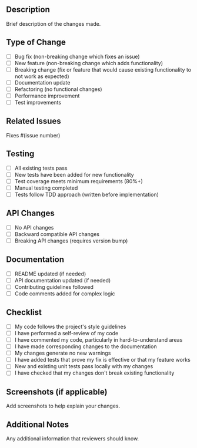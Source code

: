 ## Description
Brief description of the changes made.

## Type of Change
- [ ] Bug fix (non-breaking change which fixes an issue)
- [ ] New feature (non-breaking change which adds functionality)
- [ ] Breaking change (fix or feature that would cause existing functionality to not work as expected)
- [ ] Documentation update
- [ ] Refactoring (no functional changes)
- [ ] Performance improvement
- [ ] Test improvements

## Related Issues
Fixes #(issue number)

## Testing
- [ ] All existing tests pass
- [ ] New tests have been added for new functionality
- [ ] Test coverage meets minimum requirements (80%+)
- [ ] Manual testing completed
- [ ] Tests follow TDD approach (written before implementation)

## API Changes
- [ ] No API changes
- [ ] Backward compatible API changes
- [ ] Breaking API changes (requires version bump)

## Documentation
- [ ] README updated (if needed)
- [ ] API documentation updated (if needed)
- [ ] Contributing guidelines followed
- [ ] Code comments added for complex logic

## Checklist
- [ ] My code follows the project's style guidelines
- [ ] I have performed a self-review of my code
- [ ] I have commented my code, particularly in hard-to-understand areas
- [ ] I have made corresponding changes to the documentation
- [ ] My changes generate no new warnings
- [ ] I have added tests that prove my fix is effective or that my feature works
- [ ] New and existing unit tests pass locally with my changes
- [ ] I have checked that my changes don't break existing functionality

## Screenshots (if applicable)
Add screenshots to help explain your changes.

## Additional Notes
Any additional information that reviewers should know.